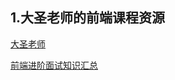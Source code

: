 ## 1.大圣老师的前端课程资源

[大圣老师](https://shengxinjing.cn/react/)

[前端进阶面试知识汇总](https://github.com/nyhxiaoning/fe-advanced-interview.git)

